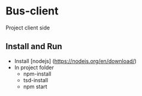 # Bus-client
Project client side

## Install and Run
* Install [nodejs] (https://nodejs.org/en/download/)
* In project folder
  * npm-install
  * tsd-install
  * npm start
